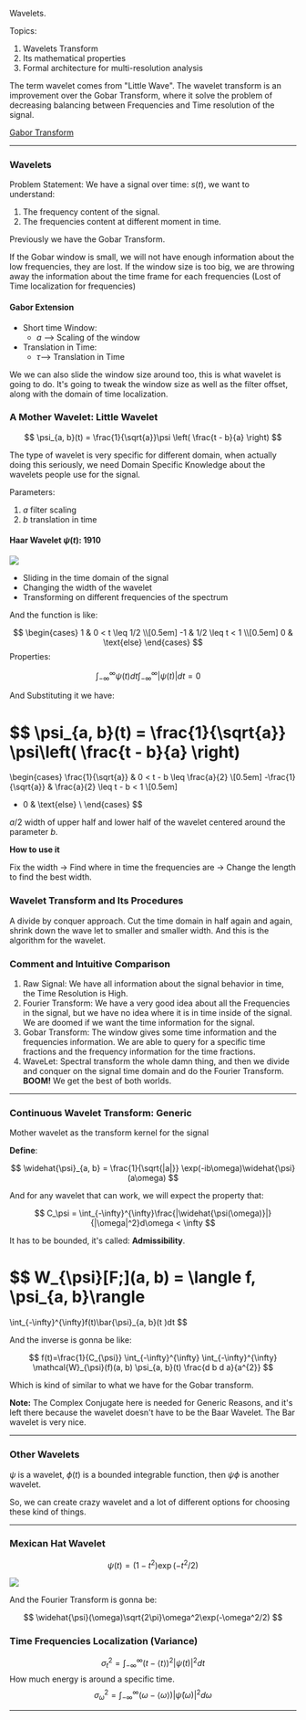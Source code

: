 Wavelets. 

Topics: 
1. Wavelets Transform
2. Its mathematical properties
3. Formal architecture for multi-resolution analysis

The term wavelet comes from "Little Wave". The wavelet transform is an improvement over the Gobar Transform, where it solve the problem of decreasing balancing between Frequencies and Time resolution of the signal. 

[Gabor Transform](Gabor%20Transform.md)

---
### Wavelets 
Problem Statement: We have a signal over time: $s(t)$, we want to understand: 
1. The frequency content of the signal. 
2. The frequencies content at different moment in time. 

Previously we have the Gobar Transform. 

If the Gobar window is small, we will not have enough information about the low frequencies, they are lost. If the window size is too big, we are throwing away the information about the time frame for each frequencies (Lost of Time localization for frequencies)

#### Gabor Extension
- Short time Window: 
	- $a$ --> Scaling of the window
- Translation in Time: 
	- $\tau$--> Translation in Time

We we can also slide the window size around too, this is what wavelet is going to do. It's going to tweak the window size as well as the filter offset, along with the domain of time localization. 
 
 
 ### A Mother Wavelet: Little Wavelet
 
$$
\psi_{a, b}(t) = \frac{1}{\sqrt{a}}\psi
\left( 
\frac{t - b}{a}
\right)
$$

The type of wavelet is very specific for different domain, when actually doing this seriously, we need Domain Specific Knowledge about the wavelets people use for the signal. 

Parameters:
1. $a$ filter scaling
2. $b$ translation in time

#### Haar Wavelet $\psi(t)$: 1910
 ![](https://upload.wikimedia.org/wikipedia/commons/thumb/a/a0/Haar_wavelet.svg/1280px-Haar_wavelet.svg.png?1610063537958=600)

* Sliding in the time domain of the signal 
* Changing  the width of the wavelet 
* Transforming on different frequencies of the spectrum
 
And the function is like: 
 
$$
 \begin{cases}
 1 & 0 < t \leq  1/2
 \\[0.5em]
 -1 & 1/2 \leq t < 1
 \\[0.5em]
 0 & \text{else}
 \end{cases}
$$
Properties: 
 
$$
\int_{-\infty}^{\infty} \psi(t) dt\int_{-\infty}^{\infty} |\psi(t)| dt = 0 \quad 
$$

And Substituting it we have: 

$$
\psi_{a, b}(t) =
\frac{1}{\sqrt{a}}
\psi\left(
\frac{t - b}{a}
\right)
=
\begin{cases}
\frac{1}{\sqrt{a}} & 0 < t - b \leq \frac{a}{2} \\[0.5em] 
-\frac{1}{\sqrt{a}} & \frac{a}{2} \leq t - b < 1 \\[0.5em]
- 0 & \text{else} \\
\end{cases}
$$

$a/2$ width of upper half and lower half of the wavelet centered around the parameter $b$. 

**How to use it**

Fix the width -> Find where in time the frequencies are -> Change the length to find the best width. 

### Wavelet Transform and Its Procedures
A divide by conquer approach. Cut the time domain in half again and again, shrink down the wave let to smaller and smaller width. And this is the algorithm for the wavelet. 

### Comment and Intuitive Comparison

1. Raw Signal: We have all information about the signal behavior in time, the Time Resolution is High. 
2. Fourier Transform: We have a very good idea about all the Frequencies in the signal, but we have no idea where it is in time inside of the signal. We are doomed if we want the time information for the signal.
3. Gobar Transform: The window gives some time information and the frequencies information. We are able to query for a specific time fractions and the frequency information for the time fractions. 
4. WaveLet: Spectral transform the whole damn thing, and then we divide and conquer on the signal time domain and do the Fourier Transform. **BOOM!** We get the best of both worlds. 

---
### Continuous Wavelet Transform: Generic
Mother wavelet as the transform kernel for the signal 

**Define**: 

$$
\widehat{\psi}_{a, b} = \frac{1}{\sqrt{|a|}}
\exp(-ib\omega)\widehat{\psi}(a\omega)
$$

And for any wavelet that can work, we will expect the property that: 

$$
C_\psi = \int_{-\infty}^{\infty}\frac{|\widehat{\psi(\omega)}|}{|\omega|^2}d\omega < \infty
$$

It has to be bounded, it's called: **Admissibility**. 

$$
W_{\psi}[F\;](a, b) = \langle f, \psi_{a, b}\rangle
=
\int_{-\infty}^{\infty}f(t)\bar{\psi}_{a, b}(t )dt
$$

And the inverse is gonna be like: 

$$
f(t)=\frac{1}{C_{\psi}} \int_{-\infty}^{\infty} \int_{-\infty}^{\infty} \mathcal{W}_{\psi}(f)(a, b) \psi_{a, b}(t) \frac{d b d a}{a^{2}}
$$

Which is kind of similar to what we have for the Gobar transform. 


**Note:** The Complex Conjugate here is needed for Generic Reasons, and it's left there because the wavelet doesn't have to be the Baar Wavelet. The Bar wavelet is very nice. 

---
### Other Wavelets 

$\psi$ is a wavelet, $\phi(t)$ is a bounded integrable function, then $\psi\phi$ is another wavelet. 

 So, we can create crazy wavelet and a lot of different options for choosing these kind of things. 
 
 ---
### Mexican Hat Wavelet 
 
$$
\psi(t) = (1 - t^2) \exp(-t^2/2)
$$
	 
![](https://upload.wikimedia.org/wikipedia/commons/thumb/0/08/MexicanHatMathematica.svg/640px-MexicanHatMathematica.svg.png)

And the Fourier Transform is gonna be: 

$$
\widehat{\psi}(\omega)\sqrt{2\pi}\omega^2\exp(-\omega^2/2)
$$

### Time Frequencies Localization (Variance)

$$
\sigma_t^2 = \int_{-\infty}^\infty
(t - \langle t\rangle)^2|\psi(t)|^2dt
$$
How much energy is around a specific time. 
$$
\sigma_{\omega}^2 = \int_{-\infty}^\infty
(\omega - \langle \omega\rangle)|\widehat{\psi}(\omega)|^2d\omega
$$

---